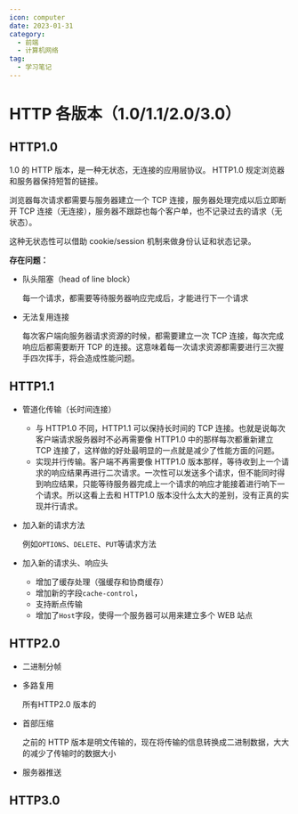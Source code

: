 ```yaml
---
icon: computer
date: 2023-01-31
category:
  - 前端
  - 计算机网络
tag:
  - 学习笔记
---
```


# HTTP 各版本（1.0/1.1/2.0/3.0）

## HTTP1.0

1.0 的 HTTP 版本，是一种无状态，无连接的应用层协议。 HTTP1.0 规定浏览器和服务器保持短暂的链接。

浏览器每次请求都需要与服务器建立一个 TCP 连接，服务器处理完成以后立即断开 TCP 连接（无连接），服务器不跟踪也每个客户单，也不记录过去的请求（无状态）。

这种无状态性可以借助 cookie/session 机制来做身份认证和状态记录。

**存在问题：**

- 队头阻塞（head of line block）

  每一个请求，都需要等待服务器响应完成后，才能进行下一个请求

- 无法复用连接

  每次客户端向服务器请求资源的时候，都需要建立一次 TCP 连接，每次完成响应后都需要断开 TCP 的连接。这意味着每一次请求资源都需要进行三次握手四次挥手，将会造成性能问题。

## HTTP1.1

- 管道化传输（长时间连接）

  - 与 HTTP1.0 不同，HTTP1.1 可以保持长时间的 TCP 连接。也就是说每次客户端请求服务器时不必再需要像 HTTP1.0 中的那样每次都重新建立 TCP 连接了，这样做的好处最明显的一点就是减少了性能方面的问题。
  - 实现并行传输。客户端不再需要像 HTTP1.0 版本那样，等待收到上一个请求的响应结果再进行二次请求。一次性可以发送多个请求，但不能同时得到响应结果，只能等待服务器完成上一个请求的响应才能接着进行响下一个请求。所以这看上去和 HTTP1.0 版本没什么太大的差别，没有正真的实现并行请求。

- 加入新的请求方法

  例如`OPTIONS`、`DELETE`、`PUT`等请求方法

- 加入新的请求头、响应头

  - 增加了缓存处理（强缓存和协商缓存）
  - 增加新的字段`cache-control`，
  - 支持断点传输
  - 增加了`Host`字段，使得一个服务器可以用来建立多个 WEB 站点

## HTTP2.0

- 二进制分帧

- 多路复用

  所有HTTP2.0 版本的

- 首部压缩

  之前的 HTTP 版本是明文传输的，现在将传输的信息转换成二进制数据，大大的减少了传输时的数据大小

- 服务器推送

## HTTP3.0
